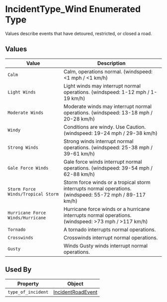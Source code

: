# IncidentType_Wind Enumerated Type
Values describe events that have detoured, restricted, or closed a road.

## Values
Value | Description
--- | ---
`Calm` | Calm, operations normal. (windspeed: <1 mph / <1 km/h)
`Light Winds` | Light winds may interrupt normal operations. (windspeed: 1-12 mph / 1-19 km/h)
`Moderate Winds` | Moderate winds may interrupt normal operations. (windspeed: 13-18 mph / 20-28 km/h)
`Windy` | Conditions are windy. Use Caution. (windspeed: 19-24 mph / 29-38 km/h)
`Strong Winds` | Strong winds interrupt normal operations. (windspeed: 25-38 mph / 39-61 km/h)
`Gale Force Winds` | Gale force winds interrupt normal operations. (windspeed: 39-54 mph / 62-88 km/h)
`Storm Force Winds/Tropical Storm` | Storm force winds or a tropical storm interrupts normal operations. (windspeed: 55-72 mph / 89-117 km/h)
`Hurricane Force Winds/Hurricane` | Hurricane force winds or a hurricane interrupts normal operations. (windspeed: >73 mph / >117 km/h)
`Tornado` | A tornado interrupts normal operations. 
`Crosswinds` | Crosswinds interrupt normal operations.
`Gusty` | Winds	Gusty winds interrupt normal operations.

## Used By
Property | Object
--- | ---
`type_of_incident` | [IncidentRoadEvent](/spec-content/objects/IncidentRoadEvent.md)
